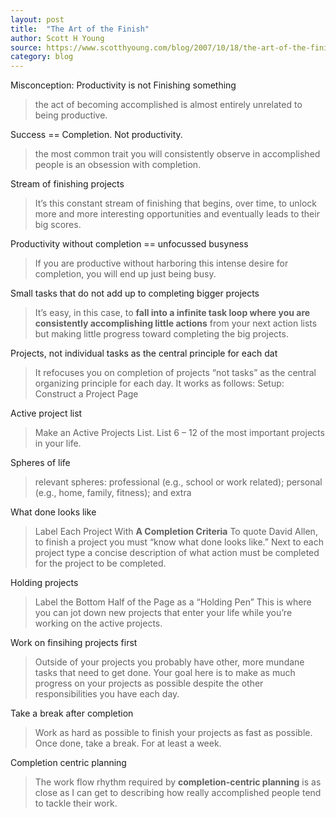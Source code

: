 ```yaml
---
layout: post
title:  "The Art of the Finish"
author: Scott H Young
source: https://www.scotthyoung.com/blog/2007/10/18/the-art-of-the-finish-how-to-go-from-busy-to-accomplished/
category: blog
---
```


Misconception: Productivity is not Finishing something

> the act of becoming accomplished is almost entirely unrelated to being productive.

Success == Completion. Not productivity.

> the most common trait you will consistently observe in accomplished people is an obsession with completion.

Stream of finishing projects

> It’s this constant stream of finishing that begins, over time, to unlock more and more interesting opportunities and eventually leads to their big scores.

Productivity without completion == unfocussed busyness

> If you are productive without harboring this intense desire for completion, you will end up just being busy.

Small tasks that do not add up to completing bigger projects

> It’s easy, in this case, to **fall into a infinite task loop where you are consistently accomplishing little actions** from your next action lists but making little progress toward completing the big projects.

Projects, not individual tasks as the central principle for each dat

> It refocuses you on completion of projects “not tasks” as the central organizing principle for each day. It works as follows: Setup: Construct a Project Page

Active project list

> Make an Active Projects List. List 6 – 12 of the most important projects in your life.

Spheres of life

> relevant spheres: professional (e.g., school or work related); personal (e.g., home, family, fitness); and extra

What done looks like

> Label Each Project With **A Completion Criteria** To quote David Allen, to finish a project you must “know what done looks like.” Next to each project type a concise description of what action must be completed for the project to be completed.

Holding projects

> Label the Bottom Half of the Page as a “Holding Pen” This is where you can jot down new projects that enter your life while you’re working on the active projects.

Work on finsihing projects first

> Outside of your projects you probably have other, more mundane tasks that need to get done. Your goal here is to make as much progress on your projects as possible despite the other responsibilities you have each day.

Take a break after completion

> Work as hard as possible to finish your projects as fast as possible. Once done, take a break. For at least a week.

Completion centric planning

> The work flow rhythm required by **completion-centric planning** is as close as I can get to describing how really accomplished people tend to tackle their work.
